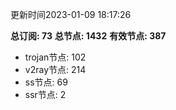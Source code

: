 更新时间2023-01-09 18:17:26

**总订阅: 73**
**总节点: 1432**
**有效节点: 387**
- trojan节点: 102
- v2ray节点: 214
- ss节点: 69
- ssr节点: 2
